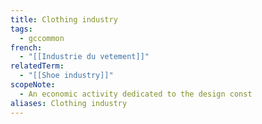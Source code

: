 ```yaml
---
title: Clothing industry
tags:
  - gccommon
french:
  - "[[Industrie du vetement]]"
relatedTerm:
  - "[[Shoe industry]]"
scopeNote:
  - An economic activity dedicated to the design const
aliases: Clothing industry
---
```

